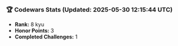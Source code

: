 ### 🏆 Codewars Stats (Updated: 2025-05-30 12:15:44 UTC)

- **Rank:** 8 kyu
- **Honor Points:** 3
- **Completed Challenges:** 1
